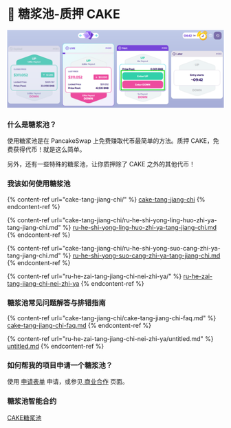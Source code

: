 # 🍯 糖浆池-质押 CAKE

![啊，美味](<../../.gitbook/assets/image (157).png>)

### **什么是糖浆池？** <a href="#what-are-syrup-pools" id="what-are-syrup-pools"></a>

使用糖浆池是在 PancakeSwap 上免费赚取代币最简单的方法。质押 CAKE，免费获得代币！就是这么简单。

另外，还有一些特殊的糖浆池，让你质押除了 CAKE 之外的其他代币！

### **我该如何使用糖浆池** <a href="#how-can-i-use-syrup-pools" id="how-can-i-use-syrup-pools"></a>

{% content-ref url="cake-tang-jiang-chi/" %}
[cake-tang-jiang-chi](cake-tang-jiang-chi/)
{% endcontent-ref %}

{% content-ref url="cake-tang-jiang-chi/ru-he-shi-yong-ling-huo-zhi-ya-tang-jiang-chi.md" %}
[ru-he-shi-yong-ling-huo-zhi-ya-tang-jiang-chi.md](cake-tang-jiang-chi/ru-he-shi-yong-ling-huo-zhi-ya-tang-jiang-chi.md)
{% endcontent-ref %}

{% content-ref url="cake-tang-jiang-chi/ru-he-shi-yong-suo-cang-zhi-ya-tang-jiang-chi.md" %}
[ru-he-shi-yong-suo-cang-zhi-ya-tang-jiang-chi.md](cake-tang-jiang-chi/ru-he-shi-yong-suo-cang-zhi-ya-tang-jiang-chi.md)
{% endcontent-ref %}

{% content-ref url="ru-he-zai-tang-jiang-chi-nei-zhi-ya/" %}
[ru-he-zai-tang-jiang-chi-nei-zhi-ya](ru-he-zai-tang-jiang-chi-nei-zhi-ya/)
{% endcontent-ref %}

### 糖浆池常见问题解答与排错指南 <a href="#syrup-pool-faqs-and-troubleshooting" id="syrup-pool-faqs-and-troubleshooting"></a>

{% content-ref url="cake-tang-jiang-chi/cake-tang-jiang-chi-faq.md" %}
[cake-tang-jiang-chi-faq.md](cake-tang-jiang-chi/cake-tang-jiang-chi-faq.md)
{% endcontent-ref %}

{% content-ref url="ru-he-zai-tang-jiang-chi-nei-zhi-ya/untitled.md" %}
[untitled.md](ru-he-zai-tang-jiang-chi-nei-zhi-ya/untitled.md)
{% endcontent-ref %}

### **如何帮我的项目申请一个糖浆池？** <a href="#how-can-i-run-a-syrup-pool-for-my-project" id="how-can-i-run-a-syrup-pool-for-my-project"></a>

使用 [申请表单](https://docs.pancakeswap.finance/contact-us/business-partnerships) 申请，或参见[ 商业合作](../../contact-us/business-partnerships.md#nong-chang-yu-tang-jiang-chi) 页面。

### 糖浆池智能合约 <a href="#docs-internal-guid-c4c16237-7fff-3c33-3a56-18ccd8853f86" id="docs-internal-guid-c4c16237-7fff-3c33-3a56-18ccd8853f86"></a>

[CAKE糖浆池](http://localhost:5000/s/-MHREX7DHcljbY5IkjgJ-1972196547/code/smart-contracts/fixed-term-staking-cake-pool)

